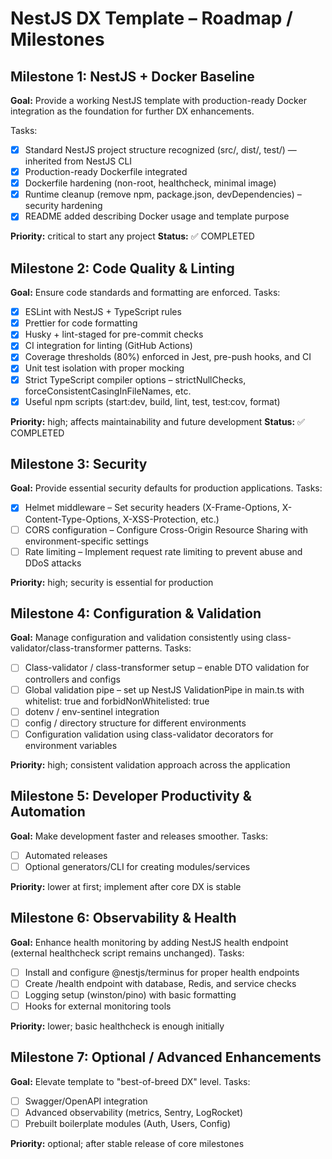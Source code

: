 # NestJS DX Template – Roadmap / Milestones

## Milestone 1: NestJS + Docker Baseline

**Goal:** Provide a working NestJS template with production-ready Docker integration as the foundation for further DX enhancements.

Tasks:

- [x] Standard NestJS project structure recognized (src/, dist/, test/) — inherited from NestJS CLI
- [x] Production-ready Dockerfile integrated
- [x] Dockerfile hardening (non-root, healthcheck, minimal image)
- [x] Runtime cleanup (remove npm, package.json, devDependencies) – security hardening
- [x] README added describing Docker usage and template purpose

**Priority:** critical to start any project
**Status:** ✅ COMPLETED

## Milestone 2: Code Quality & Linting

**Goal:** Ensure code standards and formatting are enforced.
Tasks:

- [x] ESLint with NestJS + TypeScript rules
- [x] Prettier for code formatting
- [x] Husky + lint-staged for pre-commit checks
- [x] CI integration for linting (GitHub Actions)
- [x] Coverage thresholds (80%) enforced in Jest, pre-push hooks, and CI
- [x] Unit test isolation with proper mocking
- [x] Strict TypeScript compiler options – strictNullChecks, forceConsistentCasingInFileNames, etc.
- [x] Useful npm scripts (start:dev, build, lint, test, test:cov, format)

**Priority:** high; affects maintainability and future development
**Status:** ✅ COMPLETED

## Milestone 3: Security

**Goal:** Provide essential security defaults for production applications.
Tasks:

- [x] Helmet middleware – Set security headers (X-Frame-Options, X-Content-Type-Options, X-XSS-Protection, etc.)
- [ ] CORS configuration – Configure Cross-Origin Resource Sharing with environment-specific settings
- [ ] Rate limiting – Implement request rate limiting to prevent abuse and DDoS attacks

**Priority:** high; security is essential for production

## Milestone 4: Configuration & Validation

**Goal:** Manage configuration and validation consistently using class-validator/class-transformer patterns.
Tasks:

- [ ] Class-validator / class-transformer setup – enable DTO validation for controllers and configs
- [ ] Global validation pipe – set up NestJS ValidationPipe in main.ts with whitelist: true and forbidNonWhitelisted: true
- [ ] dotenv / env-sentinel integration
- [ ] config / directory structure for different environments
- [ ] Configuration validation using class-validator decorators for environment variables

**Priority:** high; consistent validation approach across the application

## Milestone 5: Developer Productivity & Automation

**Goal:** Make development faster and releases smoother.
Tasks:

- [ ] Automated releases
- [ ] Optional generators/CLI for creating modules/services

**Priority:** lower at first; implement after core DX is stable

## Milestone 6: Observability & Health

**Goal:** Enhance health monitoring by adding NestJS health endpoint (external healthcheck script remains unchanged).
Tasks:

- [ ] Install and configure @nestjs/terminus for proper health endpoints
- [ ] Create /health endpoint with database, Redis, and service checks
- [ ] Logging setup (winston/pino) with basic formatting
- [ ] Hooks for external monitoring tools

**Priority:** lower; basic healthcheck is enough initially

## Milestone 7: Optional / Advanced Enhancements

**Goal:** Elevate template to "best-of-breed DX" level.
Tasks:

- [ ] Swagger/OpenAPI integration
- [ ] Advanced observability (metrics, Sentry, LogRocket)
- [ ] Prebuilt boilerplate modules (Auth, Users, Config)

**Priority:** optional; after stable release of core milestones

